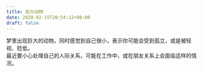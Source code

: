 ```yaml
---
title: 巨大动物
date: 2020-02-15T20:54:12+08:00
draft: false
---
```


梦里出现巨大的动物，同时感觉到自己很小，表示你可能会受到孤立，或是被轻视、贬低。<br>
最近要小心处理自己的人际关系，可能在工作中，或在朋友关系上会面临这样的情况。<br>
